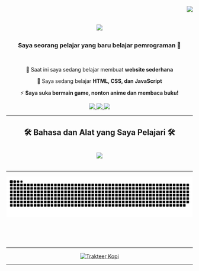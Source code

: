<img align="right" src="https://visitor-badge.laobi.icu/badge?page_id=salesp07.salesp07" />

<h1 align="center">
    <img src="https://readme-typing-svg.herokuapp.com/?font=Righteous&size=35&center=true&vCenter=true&width=500&height=70&duration=4000&lines=Halo+Selamat+Datang!+👋;+Saya+Muhammad+Jaja+Maulana;" />
</h1>

<h3 align="center">Saya seorang pelajar yang baru belajar pemrograman 🌟</h3>

<br/>

<div align="center">
 
 🔭 Saat ini saya sedang belajar membuat **website sederhana**
 
 🌱 Saya sedang belajar **HTML, CSS, dan JavaScript**

⚡ **Saya suka bermain game, nonton anime dan membaca buku!**

 </div>
 
<div align="center"> 
  <a href="https://www.instagram.com/majmu25/" target="_blank">
    <img src="https://img.shields.io/badge/Instagram-333333?style=for-the-badge&logo=instagram&logoColor=white" />
  </a>
  <a href="https://tiktok.com" target="_blank">
    <img src="https://img.shields.io/badge/TikTok-000000?style=for-the-badge&logo=tiktok&logoColor=white" />
  </a>
  <a href="https://facebook.com" target="_blank">
    <img src="https://img.shields.io/badge/Facebook-1877F2?style=for-the-badge&logo=facebook&logoColor=white" />
  </a>
</div>

 <hr/>
 
<h2 align="center">🛠️ Bahasa dan Alat yang Saya Pelajari 🛠️</h2>
<br/>
<div align="center">
    <img src="https://skillicons.dev/icons?i=html,css,js,bootstrap,laravel,php" />
</div>

<br/>
<hr/>

<div align="center">
  <img alt="ular memakan kontribusi saya" src="https://raw.githubusercontent.com/salesp07/salesp07/output/github-contribution-grid-snake.svg" />
  
  <br/><br/><br/>
</div>

<hr>
<div align="center">
<a href='https://trakteer.id/kaito205/tip' target='_blank'><img height='64' style='border:0px;height:64px;' src='https://storage.ko-fi.com/cdn/kofi1.png?v=3' border='0' alt='Trakteer Kopi' /></a>
</div>
<hr/>
